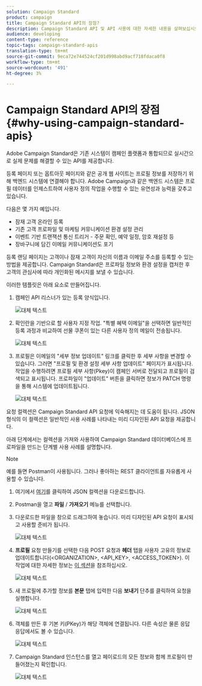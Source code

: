 ```yaml
---
solution: Campaign Standard
product: campaign
title: Campaign Standard API의 장점?
description: Campaign Standard API 및 API 사용에 대한 자세한 내용을 살펴보십시오.
audience: developing
content-type: reference
topic-tags: campaign-standard-apis
translation-type: tm+mt
source-git-commit: 9eca72e744524cf201d998abd9acf718fdaca0f8
workflow-type: tm+mt
source-wordcount: '491'
ht-degree: 3%

---
```



# Campaign Standard API의 장점 {#why-using-campaign-standard-apis}

Adobe Campaign Standard은 기존 시스템이 캠페인 플랫폼과 통합되므로 실시간으로 실제 문제를 해결할 수 있는 API를 제공합니다.

등록 페이지 또는 옵트아웃 페이지와 같은 공개 웹 사이트는 프로필 정보를 저장하기 위해 백엔드 시스템에 연결해야 합니다. Adobe Campaign과 같은 백엔드 시스템은 프로필 데이터를 인제스트하여 사용자 정의 작업을 수행할 수 있는 유연성과 능력을 갖추고 있습니다.

다음은 몇 가지 예입니다.

* 잠재 고객 온라인 등록
* 기존 고객 프로파일 및 마케팅 커뮤니케이션 환경 설정 관리
* 이벤트 기반 트랜잭션 통신 트리거 - 주문 확인, 예약 일정, 암호 재설정 등
* 장바구니에 담긴 이메일 커뮤니케이션도 포기

등록 랜딩 페이지는 고객이나 잠재 고객이 자신의 이름과 이메일 주소를 등록할 수 있는 방법을 제공합니다. Campaign Standard은 프로파일 정보와 환경 설정을 캡처한 후 고객의 관심사에 따라 개인화된 메시지를 보낼 수 있습니다.

이러한 템플릿은 아래 요소로 만들어집니다.

1. 캠페인 API 리스너가 있는 등록 양식입니다.

   ![대체 텍스트](assets/apis_uc1.png)

1. 확인란을 기반으로 할 사용자 지정 작업. &quot;특별 혜택 이메일&quot;을 선택하면 일반적인 등록 과정과 비교하여 선물 쿠폰이 있는 다른 사용자 정의 메일이 전송됩니다.

   ![대체 텍스트](assets/apis_uc2.png)

1. 프로필은 이메일의 &quot;세부 정보 업데이트&quot; 링크를 클릭한 후 세부 사항을 변경할 수 있습니다. 그러면 &quot;프로필 및 환경 설정 세부 사항 업데이트&quot; 페이지가 표시됩니다. 작업을 수행하려면 프로필 세부 사항(Pkey)이 캠페인 서버로 전달되고 프로필이 검색되고 표시됩니다. 프로파일이 &quot;업데이트&quot; 버튼을 클릭하면 정보가 PATCH 명령을 통해 시스템에 업데이트됩니다.

   ![대체 텍스트](assets/apis_uc3.png)

요청 컬렉션은 Campaign Standard API 요청에 익숙해지는 데 도움이 됩니다. JSON 형식의 이 컬렉션은 일반적인 사용 사례를 나타내는 미리 디자인된 API 요청을 제공합니다.

아래 단계에서는 컬렉션을 가져와 사용하여 Campaign Standard 데이터베이스에 프로파일을 만드는 단계별 사용 사례를 설명합니다.

>[!NOTE]
>
>예를 들면 Postman이 사용됩니다. 그러나 좋아하는 REST 클라이언트를 자유롭게 사용할 수 있습니다.

1. 여기에서 [여기](https://helpx.adobe.com/content/dam/help/en/campaign/kb/working-with-acs-api/_jcr_content/main-pars/download_section/download-1/KB_postman_collection.json.zip)를 클릭하여 JSON 컬렉션을 다운로드합니다.

1. Postman을 열고 **파일** / **가져오기** 메뉴를 선택합니다.

1. 다운로드한 파일을 창으로 드래그하여 놓습니다. 미리 디자인된 API 요청이 표시되고 사용할 준비가 됩니다.

   ![대체 텍스트](assets/postman_collection.png)

1. **프로필** 요청 만들기를 선택한 다음 POST 요청과 **헤더** 탭을 사용자 고유의 정보로 업데이트합니다(&lt;ORGANIZATION>, &lt;API_KEY>, &lt;ACCESS_TOKEN>). 이 작업에 대한 자세한 정보는 [이 섹션](../../api/using/setting-up-api-access.md)을 참조하십시오.

   ![대체 텍스트](assets/postman_uc1.png)

1. 새 프로필에 추가할 정보를 **본문** 탭에 입력한 다음 **보내기** 단추를 클릭하여 요청을 실행합니다.

   ![대체 텍스트](assets/postman_uc2.png)

1. 객체를 만든 후 기본 키(PKey)가 해당 객체에 연결됩니다. 다른 속성은 물론 응답 응답에서도 볼 수 있습니다.

   ![대체 텍스트](assets/postman_uc3.png)

1. Campaign Standard 인스턴스를 열고 페이로드의 모든 정보와 함께 프로필이 만들어졌는지 확인합니다.

   ![대체 텍스트](assets/postman_uc4.png)
